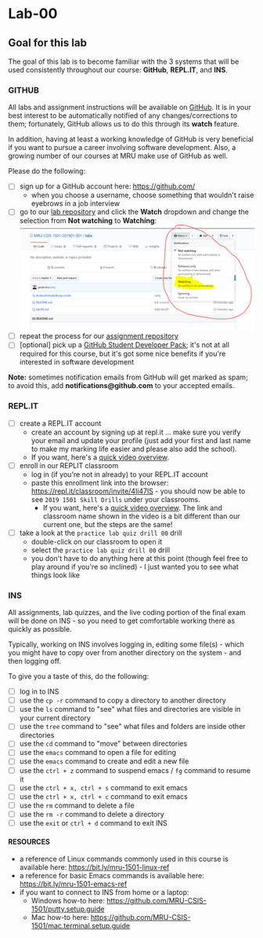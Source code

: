 # Lab-00

## Goal for this lab

The goal of this lab is to become familiar with the 3 systems that will be used consistently throughout our course: **GitHub**, **<span>REPL.IT</span>**, and **INS**.

### GITHUB

All labs and assignment instructions will be available on [GitHub](https://github.com). It is in your best interest to be automatically notified of any changes/corrections to them; fortunately, GitHub allows us to do this through its **watch** feature.

In addition, having at least a working knowledge of GitHub is very beneficial if you want to pursue a career involving software development. Also, a growing number of our courses at MRU make use of GitHub as well.

Please do the following:

- [ ] sign up for a GitHub account here: https://github.com/
  - when you choose a username, choose something that wouldn't raise eyebrows in a job interview
- [ ] go to our [lab repository](https://github.com/MRU-CSIS-1501-201901-001/labs) and click the **Watch** dropdown and change the selection from **Not watching** to **Watching**: ![screenshot](images/lab.00.00.png)
- [ ] repeat the process for our [assignment repository](https://github.com/MRU-CSIS-1501-201901-001/assignments)
- [ ] [optional] pick up a [GitHub Student Developer Pack](https://help.github.com/articles/applying-for-a-student-developer-pack/); it's not at all required for this course, but it's got some nice benefits if you're interested in software development

**Note:** sometimes notification emails from GitHub will get marked as spam; to avoid this, add **notifications<span>@github.com</span>** to your accepted emails.

### <span>REPL.IT</span>

- [ ] create a REPL.IT account
  - create an account by signing up at repl.it ... make sure you verify your email and update your profile (just add your first and last name to make my marking life easier and please also add the school).
  - If you want, here's a [quick video overview](https://drive.google.com/a/mtroyal.ca/file/d/1K-dHMREkC4_z_U5b7k4HUBLe0q8m3p5z/view?usp=sharing).
- [ ] enroll in our REPLIT classroom
  - log in (if you're not in already) to your REPL.IT account
  - paste this enrollment link into the browser: https://repl.it/classroom/invite/4Ii47lS - you should now be able to see `2019 1501 Skill Drills` under your classrooms.
    - If you want, here's a [quick video overview](https://drive.google.com/a/mtroyal.ca/file/d/1PqeRqn1-mPn2MYpNsPgWWP-SP_vnRxqf/view?usp=sharing). The link and classroom name shown in the video is a bit different than our current one, but the steps are the same!
- [ ] take a look at the `practice lab quiz drill 00` drill
  - double-click on our classroom to open it
  - select the `practice lab quiz drill 00` drill
  - you don't have to do anything here at this point (though feel free to play around if you're so inclined) - I just wanted you to see what things look like

### INS

All assignments, lab quizzes, and the live coding portion of the final exam will be done on INS - so you need to get comfortable working there as quickly as possible.

Typically, working on INS involves logging in, editing some file(s) - which you might have to copy over from another directory on the system - and then logging off.

To give you a taste of this, do the following:

- [ ] log in to INS
- [ ] use the `cp -r` command to copy a directory to another directory
- [ ] use the `ls` command to "see" what files and directories are visible in your current directory
- [ ] use the `tree` command to "see" what files and folders are inside other directories
- [ ] use the `cd` command to "move" between directories
- [ ] use the `emacs` command to open a file for editing
- [ ] use the `emacs` command to create and edit a new file
- [ ] use the `ctrl + z` command to suspend emacs / `fg` command to resume it
- [ ] use the `ctrl + x, ctrl + s` command to exit emacs
- [ ] use the `ctrl + x, ctrl + c` command to exit emacs
- [ ] use the `rm` command to delete a file
- [ ] use the `rm -r` command to delete a directory
- [ ] use the `exit` or `ctrl + d` command to exit INS

#### RESOURCES

- a reference of Linux commands commonly used in this course is available here: https://bit.ly/mru-1501-linux-ref
- a reference for basic Emacs commands is available here: https://bit.ly/mru-1501-emacs-ref
- if you want to connect to INS from home or a laptop:
  - Windows how-to here: https://github.com/MRU-CSIS-1501/putty.setup.guide
  - Mac how-to here: https://github.com/MRU-CSIS-1501/mac.terminal.setup.guide
